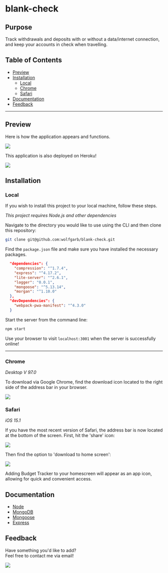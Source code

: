 # blank-check

## Purpose

Track withdrawals and deposits with or without a data/internet connection, and keep your accounts in check when travelling.

## Table of Contents

- [Preview](#Preview)
- [Installation](#Installation)
  - [Local](#Local)
  - [Chrome](#Chrome)
  - [Safari](#Safari)
- [Documentation](#Documentation)
- [Feedback](#Feedback)

---

## Preview

Here is how the application appears and functions.

<img src='images\app-preview.png' />

This application is also deployed on Heroku!

<a href='https://warm-gorge-99830.herokuapp.com/'>
<img src='https://img.shields.io/badge/heroku-%23430098.svg?style=for-the-badge&logo=heroku&logoColor=white' />
</a>

## Installation

### Local

If you wish to install this project to your local machine, follow these steps.

_This project requires Node.js and other dependencies_

Navigate to the directory you would like to use using the CLI and then clone this repository:

```bash
git clone git@github.com:wolfgarb/blank-check.git
```

Find the `package.json` file and make sure you have installed the necessary packages.

```json
  "dependencies": {
    "compression": "^1.7.4",
    "express": "^4.17.2",
    "lite-server": "^2.6.1",
    "logger": "0.0.1",
    "mongoose": "^5.13.14",
    "morgan": "^1.10.0"
  },
  "devDependencies": {
    "webpack-pwa-manifest": "^4.3.0"
  }
```

Start the server from the command line:

```bash
npm start
```

Use your browser to visit `localhost:3001` when the server is successfully online!

---

### Chrome

_Desktop V 97.0_

To download via Google Chrome, find the download icon located to the right side of the address bar in your browser.

<img src='images\install-app.png' />

### Safari

_iOS 15.1_

If you have the most recent version of Safari, the address bar is now located at the bottom of the screen. First, hit the 'share' icon:

<img src='images\mobile1.jpg' />

Then find the option to 'download to home screen':

<img src='images\mobile2.jpg' />

Adding Budget Tracker to your homescreen will appear as an app icon, allowing for quick and convenient access.

## Documentation

- [Node](https://docs.npmjs.com/downloading-and-installing-node-js-and-npm)
- [MongoDB](https://docs.mongodb.com/manual/reference/mongo-shell/)
- [Mongoose](https://mongoosejs.com/)
- [Express](https://expressjs.com/en/4x/api.html)

## Feedback

Have something you'd like to add?<br>
Feel free to contact me via email!<br>

<a href="mailto:sraewolfskill@gmail.com">
  <img src="https://img.shields.io/badge/Gmail-D14836?style=for-the-badge&logo=gmail&logoColor=white" />
 </a>
